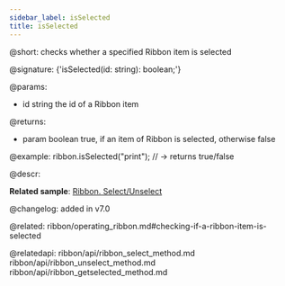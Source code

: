 ```yaml
---
sidebar_label: isSelected
title: isSelected
---          
```


@short: checks whether a specified Ribbon item is selected

@signature: {'isSelected(id: string): boolean;'}

@params:
- id	string  the id of a Ribbon item

@returns:
- param	boolean     true, if an item of Ribbon is selected, otherwise false


@example:
ribbon.isSelected("print"); // -> returns true/false



@descr:

**Related sample**: [Ribbon. Select/Unselect](https://snippet.dhtmlx.com/0vy8uk4s)

@changelog:
added in v7.0

@related: ribbon/operating_ribbon.md#checking-if-a-ribbon-item-is-selected

@relatedapi:
ribbon/api/ribbon_select_method.md
ribbon/api/ribbon_unselect_method.md
ribbon/api/ribbon_getselected_method.md
